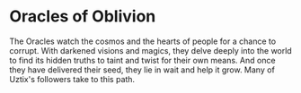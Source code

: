# Oracles of Oblivion


The Oracles watch the cosmos and the hearts of people for a chance to corrupt. With darkened visions and magics, they delve deeply into the world to find its hidden truths to taint and twist for their own means. And once they have delivered their seed, they lie in wait and help it grow. Many of Uztix's followers take to this path.
